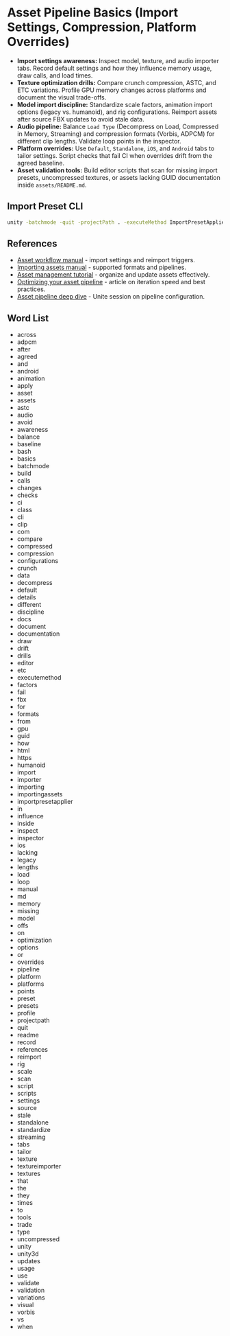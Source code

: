 # Asset Pipeline Basics (Import Settings, Compression, Platform Overrides)
- **Import settings awareness:** Inspect model, texture, and audio importer tabs. Record default settings and how they influence memory usage, draw calls, and load times.
- **Texture optimization drills:** Compare crunch compression, ASTC, and ETC variations. Profile GPU memory changes across platforms and document the visual trade-offs.
- **Model import discipline:** Standardize scale factors, animation import options (legacy vs. humanoid), and rig configurations. Reimport assets after source FBX updates to avoid stale data.
- **Audio pipeline:** Balance `Load Type` (Decompress on Load, Compressed in Memory, Streaming) and compression formats (Vorbis, ADPCM) for different clip lengths. Validate loop points in the inspector.
- **Platform overrides:** Use `Default`, `Standalone`, `iOS`, and `Android` tabs to tailor settings. Script checks that fail CI when overrides drift from the agreed baseline.
- **Asset validation tools:** Build editor scripts that scan for missing import presets, uncompressed textures, or assets lacking GUID documentation inside `assets/README.md`.

## Import Preset CLI
```bash
unity -batchmode -quit -projectPath . -executeMethod ImportPresetApplier.Apply
```






## References
- [Asset workflow manual](https://docs.unity3d.com/Manual/AssetWorkflow.html) - import settings and reimport triggers.
- [Importing assets manual](https://docs.unity3d.com/Manual/ImportingAssets.html) - supported formats and pipelines.
- [Asset management tutorial](https://learn.unity.com/tutorial/asset-management) - organize and update assets effectively.
- [Optimizing your asset pipeline](https://unity.com/how-to/optimizing-your-asset-pipeline) - article on iteration speed and best practices.
- [Asset pipeline deep dive](https://www.youtube.com/watch?v=b0X0ZkVud9c) - Unite session on pipeline configuration.
## Word List
- across
- adpcm
- after
- agreed
- and
- android
- animation
- apply
- asset
- assets
- astc
- audio
- avoid
- awareness
- balance
- baseline
- bash
- basics
- batchmode
- build
- calls
- changes
- checks
- ci
- class
- cli
- clip
- com
- compare
- compressed
- compression
- configurations
- crunch
- data
- decompress
- default
- details
- different
- discipline
- docs
- document
- documentation
- draw
- drift
- drills
- editor
- etc
- executemethod
- factors
- fail
- fbx
- for
- formats
- from
- gpu
- guid
- how
- html
- https
- humanoid
- import
- importer
- importing
- importingassets
- importpresetapplier
- in
- influence
- inside
- inspect
- inspector
- ios
- lacking
- legacy
- lengths
- load
- loop
- manual
- md
- memory
- missing
- model
- offs
- on
- optimization
- options
- or
- overrides
- pipeline
- platform
- platforms
- points
- preset
- presets
- profile
- projectpath
- quit
- readme
- record
- references
- reimport
- rig
- scale
- scan
- script
- scripts
- settings
- source
- stale
- standalone
- standardize
- streaming
- tabs
- tailor
- texture
- textureimporter
- textures
- that
- the
- they
- times
- to
- tools
- trade
- type
- uncompressed
- unity
- unity3d
- updates
- usage
- use
- validate
- validation
- variations
- visual
- vorbis
- vs
- when
